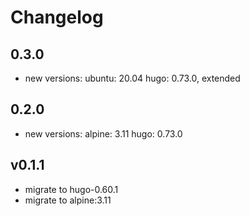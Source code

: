 # Changelog

## 0.3.0

- new versions:
    ubuntu: 20.04
    hugo: 0.73.0, extended

## 0.2.0

- new versions:
    alpine: 3.11
    hugo: 0.73.0

## v0.1.1

- migrate to hugo-0.60.1
- migrate to alpine:3.11

